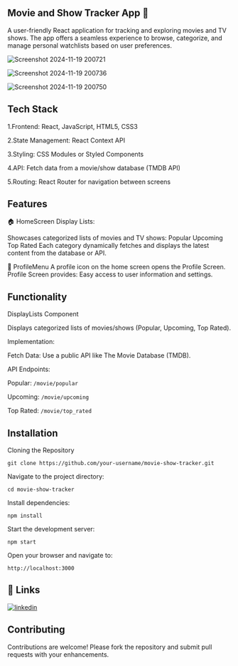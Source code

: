## Movie and Show Tracker App 🎥

A user-friendly React application for tracking and exploring movies and TV shows. The app offers a seamless experience to browse, categorize, and manage personal watchlists based on user preferences.


![Screenshot 2024-11-19 200721](https://github.com/user-attachments/assets/89acb690-1ebb-4cbe-8122-3e79001be034)




![Screenshot 2024-11-19 200736](https://github.com/user-attachments/assets/42967c6b-bcb0-4b64-8ed7-0324fbf4018e)




![Screenshot 2024-11-19 200750](https://github.com/user-attachments/assets/fe9e97eb-f6b2-494d-826d-46f9b26c1d4d)

## Tech Stack

1.Frontend: React, JavaScript, HTML5, CSS3

2.State Management: React Context API

3.Styling: CSS Modules or Styled Components

4.API: Fetch data from a movie/show database (TMDB API)

5.Routing: React Router for navigation between screens
## Features

🏠 HomeScreen
Display Lists:

Showcases categorized lists of movies and TV shows:
Popular
Upcoming
Top Rated
Each category dynamically fetches and displays the latest content from the database or API.


👤 ProfileMenu
A profile icon on the home screen opens the Profile Screen.
Profile Screen provides:
Easy access to user information and settings.

## Functionality

DisplayLists Component

Displays categorized lists of movies/shows (Popular, Upcoming, Top Rated).

Implementation:

Fetch Data: Use a public API like The Movie Database (TMDB).

API Endpoints:

Popular: ```/movie/popular```

Upcoming: ```/movie/upcoming```

Top Rated: ```/movie/top_rated```
## Installation

Cloning the Repository
```
git clone https://github.com/your-username/movie-show-tracker.git
```
Navigate to the project directory:
```
cd movie-show-tracker
```
Install dependencies:

```
npm install  
```
Start the development server:
```
npm start  
```
Open your browser and navigate to:
```
http://localhost:3000  
```
## 🔗 Links


[![linkedin](https://img.shields.io/badge/linkedin-0A66C2?style=for-the-badge&logo=linkedin&logoColor=white)](https://www.linkedin.com/in/shalini06/)



## Contributing

Contributions are welcome! Please fork the repository and submit pull requests with your enhancements.

